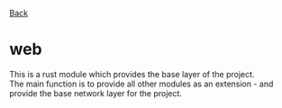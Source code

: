 [Back](../) <br />

# web

This is a rust module which provides the base layer of the project. <br />
The main function is to provide all other modules as an extension - and provide the base network layer for the
project. <br />